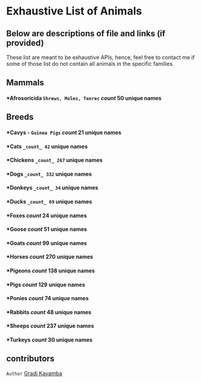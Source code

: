 # Exhaustive List of Animals 
## Below are descriptions of file and links (if provided)

These list are meant to be exhaustive APIs, hence, feel free to contact me if some of those list do not contain all animals in the specific families.

## Mammals
#### *Afrosoricida `Shrews, Moles, Tenrec` _count_ 50 unique names

## Breeds
#### *Cavys - `Guinea Pigs` _count_ 21 unique names
#### *Cats `_count_ 42` unique names
#### *Chickens `_count_ 267` unique names
#### *Dogs `_count_ 332` unique names
#### *Donkeys `_count_ 34` unique names
#### *Ducks `_count_ 69` unique names
#### *Foxes _count_ 24 unique names
#### *Goose _count_ 51 unique names
#### *Goats _count_ 99 unique names
#### *Horses _count_ 270 unique names
#### *Pigeons _count_ 138 unique names
#### *Pigs _count_ 129 unique names
#### *Ponies _count_ 74 unique names
#### *Rabbits _count_ 48 unique names
#### *Sheeps _count_ 237 unique names
#### *Turkeys _count_ 30 unique names


## contributors
`Author` [Gradi Kayamba](https://github.com/gradikay)

